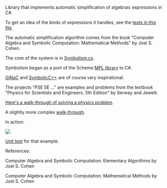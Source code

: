 
Library that implements automatic simplification of algebraic expressions in C#.

To get an idea of the kinds of expressions it handles, see the [tests in this file](https://github.com/dharmatech/Symbolism/blob/master/Tests/Tests.cs).

The automatic simplification algorithm comes from the book "Computer Algebra and Symbolic Computation: Mathematical Methods" by Joel S. Cohen.

The core of the system is in [Symbolism.cs](https://github.com/dharmatech/Symbolism/blob/master/Symbolism/Symbolism.cs).

Symbolism began as a port of the Scheme [MPL library](https://github.com/dharmatech/mpl) to C#.

[GiNaC](http://www.ginac.de/) and [SymbolicC++](http://issc.uj.ac.za/symbolic/symbolic.html) are of course very inspirational.

The projects "PSE 5E ..." are examples and problems from the textbook "Physics for Scientists and Engineers, 5th Edition" by Serway and Jewett.

[Here's a walk-through of solving a physics problem](https://gist.github.com/dharmatech/d6d499f14c808b159689).

A slightly more complex [walk-through](https://gist.github.com/dharmatech/a5e74ef03d98b3ff1c45).

In action:

![](http://i.imgur.com/7FH36o1.png)

[Unit test](https://github.com/dharmatech/Symbolism/blob/ff09e2c20e026091225f4f303bbb06487a08f58d/Tests/Tests.cs#L2732) for that example.

References:

Computer Algebra and Symbolic Computation: Elementary Algorithms 
by Joel S. Cohen

Computer Algebra and Symbolic Computation: Mathematical Methods 
by Joel S. Cohen 

